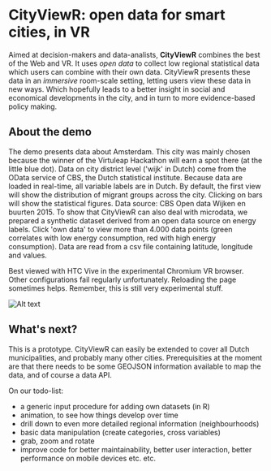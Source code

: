 # CityViewR: open data for smart cities, in VR
Aimed at decision-makers and data-analists, **CityViewR** combines the best of the Web and VR.
It uses *open data* to collect low regional statistical data which users can combine with their own data.
CityViewR presents these data in an *immersive* room-scale setting, letting users view these data in new ways.
Which hopefully leads to a better insight in social and economical developments in the city, and in turn to
more evidence-based policy making.

## About the demo
The demo presents data about Amsterdam. This city was mainly chosen because the winner of the Virtuleap Hackathon will earn a spot
there (at the little blue dot). Data on city district level ('wijk' in Dutch) come from the OData service of CBS,
the Dutch statistical institute. Because data are loaded in real-time, all variable labels are in Dutch. By default, the first view will show the distribution of migrant groups across the city. Clicking on bars will show the statistical
figures. Data source: CBS Open data Wijken en buurten 2015.
To show that CityViewR can also deal with microdata, we prepared a synthetic dataset derived from an open data source on energy labels.
Click 'own data' to view more than 4.000 data points (green correlates with low energy consumption, red with high energy consumption).
Data are read from a csv file containing latitude, longitude and values.

Best viewed with HTC Vive in the experimental Chromium VR browser. Other configurations fail regularly unfortunately. Reloading the page sometimes helps.
Remember, this is still very experimental stuff.

![Alt text](/img/screenshot.png?raw=true "CityViewR")

## What's next?
This is a prototype. CityViewR can easily be extended to cover all Dutch municipalities, and probably many other cities.
Prerequisities at the moment are that there needs to be some GEOJSON information available to map the data, and of course a data API.

On our todo-list:
* a generic input procedure for adding own datasets (in R)
* animation, to see how things develop over time
* drill down to even more detailed regional information (neighbourhoods)
* basic data manipulation (create categories, cross variables)
* grab, zoom and rotate
* improve code for better maintainability, better user interaction, better performance on mobile devices etc. etc.
